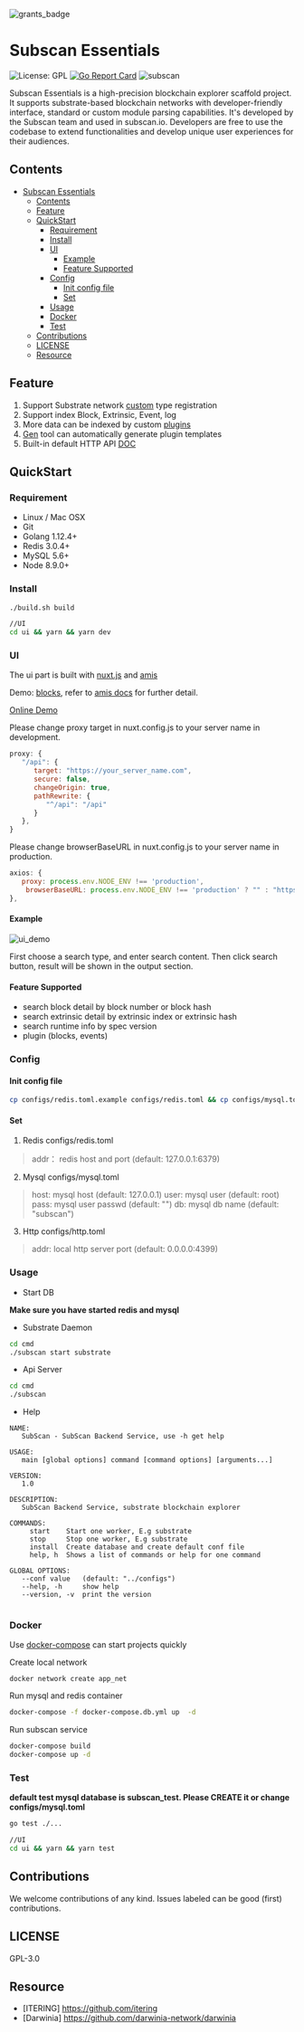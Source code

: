 ![grants_badge](./grants_badge.png)

# Subscan Essentials

![License: GPL](https://img.shields.io/badge/license-GPL-blue.svg)
[![Go Report Card](https://goreportcard.com/badge/github.com/itering/subscan)](https://goreportcard.com/report/github.com/itering/subscan)
![subscan](https://github.com/itering/subscan/workflows/subscan/badge.svg)

Subscan Essentials is a high-precision blockchain explorer scaffold project.
It supports substrate-based blockchain networks with developer-friendly interface, standard or custom module parsing capabilities.
It's developed by the Subscan team and used in subscan.io.
Developers are free to use the codebase to extend functionalities and develop unique user experiences for their audiences.

## Contents

- [Subscan Essentials](#subscan-essentials)
  - [Contents](#contents)
  - [Feature](#feature)
  - [QuickStart](#quickstart)
    - [Requirement](#requirement)
    - [Install](#install)
    - [UI](#ui)
      - [Example](#example)
      - [Feature Supported](#feature-supported)
    - [Config](#config)
      - [Init config file](#init-config-file)
      - [Set](#set)
    - [Usage](#usage)
    - [Docker](#docker)
    - [Test](#test)
  - [Contributions](#contributions)
  - [LICENSE](#license)
  - [Resource](#resource)

## Feature

1. Support Substrate network [custom](/custom_type.md) type registration
2. Support index Block, Extrinsic, Event, log
3. More data can be indexed by custom [plugins](/plugins)
4. [Gen](https://github.com/itering/subscan-plugin/tree/master/tools) tool can automatically generate plugin templates
5. Built-in default HTTP API [DOC](/docs/index.md)

## QuickStart

### Requirement

- Linux / Mac OSX
- Git
- Golang 1.12.4+
- Redis 3.0.4+
- MySQL 5.6+
- Node 8.9.0+

### Install

```bash
./build.sh build

//UI
cd ui && yarn && yarn dev
```

### UI

The ui part is built with [nuxt.js](https://nuxtjs.org/) and [amis](https://github.com/baidu/amis)

Demo: [blocks](/ui/plugins/blocks.js), refer to [amis docs](https://baidu.gitee.io/amis/docs/index) for further detail.

[Online Demo](https://crab.demo.subscan.io/)

Please change proxy target in nuxt.config.js to your server name in development.

```js
proxy: {
   "/api": {
      target: "https://your_server_name.com",
      secure: false,
      changeOrigin: true,
      pathRewrite: {
         "^/api": "/api"
      }
   },
}
```

Please change browserBaseURL in nuxt.config.js to your server name in production.

```js
axios: {
   proxy: process.env.NODE_ENV !== 'production',
    browserBaseURL: process.env.NODE_ENV !== 'production' ? "" : "https://your_server_name.com"
},
```

#### Example

![ui_demo](./ui_demo.png)

First choose a search type, and enter search content.
Then click search button, result will be shown in the output section.

#### Feature Supported

- search block detail by block number or block hash
- search extrinsic detail by extrinsic index or extrinsic hash
- search runtime info by spec version
- plugin (blocks, events)

### Config

#### Init config file

```bash
cp configs/redis.toml.example configs/redis.toml && cp configs/mysql.toml.example configs/mysql.toml && cp configs/http.toml.example configs/http.toml
```

#### Set

1. Redis configs/redis.toml

> addr： redis host and port (default: 127.0.0.1:6379)

2. Mysql configs/mysql.toml

> host: mysql host (default: 127.0.0.1)
> user: mysql user (default: root)
> pass: mysql user passwd (default: "")
> db: mysql db name (default: "subscan")

3. Http configs/http.toml

> addr: local http server port (default: 0.0.0.0:4399)

### Usage

- Start DB

**Make sure you have started redis and mysql**

- Substrate Daemon

```bash
cd cmd
./subscan start substrate
```

- Api Server

```bash
cd cmd
./subscan
```

- Help

```
NAME:
   SubScan - SubScan Backend Service, use -h get help

USAGE:
   main [global options] command [command options] [arguments...]

VERSION:
   1.0

DESCRIPTION:
   SubScan Backend Service, substrate blockchain explorer

COMMANDS:
     start    Start one worker, E.g substrate
     stop     Stop one worker, E.g substrate
     install  Create database and create default conf file
     help, h  Shows a list of commands or help for one command

GLOBAL OPTIONS:
   --conf value   (default: "../configs")
   --help, -h     show help
   --version, -v  print the version


```

### Docker

Use [docker-compose](https://docs.docker.com/compose/) can start projects quickly

Create local network

```
docker network create app_net
```

Run mysql and redis container

```bash
docker-compose -f docker-compose.db.yml up  -d
```

Run subscan service

```bash
docker-compose build
docker-compose up -d
```

### Test

**default test mysql database is subscan_test. Please CREATE it or change configs/mysql.toml**

```bash
go test ./...

//UI
cd ui && yarn && yarn test
```

## Contributions

We welcome contributions of any kind. Issues labeled can be good (first) contributions.

## LICENSE

GPL-3.0

## Resource

- [ITERING] https://github.com/itering
- [Darwinia] https://github.com/darwinia-network/darwinia
